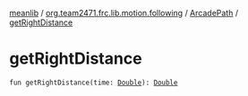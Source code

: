 [meanlib](../../index.md) / [org.team2471.frc.lib.motion.following](../index.md) / [ArcadePath](index.md) / [getRightDistance](./get-right-distance.md)

# getRightDistance

`fun getRightDistance(time: `[`Double`](https://kotlinlang.org/api/latest/jvm/stdlib/kotlin/-double/index.html)`): `[`Double`](https://kotlinlang.org/api/latest/jvm/stdlib/kotlin/-double/index.html)